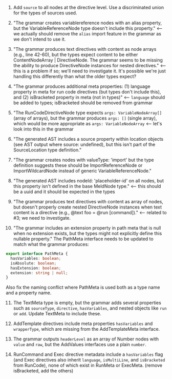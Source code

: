1. Add `source` to all nodes at the directive level. Use a discriminated union for the types of sources used. 

2. "The grammar creates variablereference nodes with an alias property, but the VariableReferenceNode type doesn't include this property." <-- we actually should remove the `alias` import feature in the grammar as we don't intend to use it.

3. "The grammar produces text directives with content as node arrays (e.g., line 42-60), but the types expect content to be either ContentNodeArray | DirectiveNode. The grammar seems to be missing the ability to produce DirectiveNode instances for nested directives." <-- this is a problem if so; we'll need to investigate it. It's possible we're just handling this differently than what the older types expect?

4. "The grammar produces additional meta properties: (1) language property in meta for run code directives (but types don't include this), and (2) isBracketed property in meta (not in types)" <-- `language` should be added to types; isBracketed should be removed from grammar

5. "The RunCodeDirectiveNode type expects `args: VariableNodeArray[]` (array of arrays), but the grammar produces `args: []` (single array), which would be more appropriate as `args: VariableNodeArray` <-- let's look into this in the grammar

6. "The generated AST includes a source property within location objects (see AST output where source: undefined), but this isn't part of the SourceLocation type definition."

7. "The grammar creates nodes with valueType: 'import' but the type definition suggests these should be ImportReferenceNode or ImportWildcardNode instead of generic VariableReferenceNode."

8. "The generated AST includes nodeId: 'placeholder-id' on all nodes, but this property isn't defined in the base MeldNode type." <-- this should be a uuid and it should be expected in the types

9. "The grammar produces text directives with content as array of nodes, but doesn't properly create nested DirectiveNode instances when text content is a directive (e.g., @text foo = @run [command])." <-- related to #3; we need to investigate.

10. "The grammar includes an extension property in path meta that is null when no extension exists, but the types might not explicitly define this nullable property." The PathMeta interface needs to be updated to match what the grammar produces:
```typescript
export interface PathMeta {
  hasVariables: boolean;
  isAbsolute: boolean;
  hasExtension: boolean;
  extension: string | null;
}
```
Also fix the naming conflict where PathMeta is used both as a type name and a property name.  

11. The TextMeta type is empty, but the grammar adds several properties such as `sourceType`, `directive`, `hasVariables`, and nested objects like `run` or `add`. Update TextMeta to include these.

12. AddTemplate directives include meta properties `hasVariables` and `wrapperType`, which are missing from the AddTemplateMeta interface.

13. The grammar outputs `headerLevel` as an array of Number nodes with `value` and `raw`, but the AddValues interfaces use a plain `number`.

14. RunCommand and Exec directive metadata include a `hasVariables` flag (and Exec directives also inherit `language`, `isMultiLine`, and `isBracketed` from RunCode), none of which exist in RunMeta or ExecMeta. (remove isBracketed, add the others)
